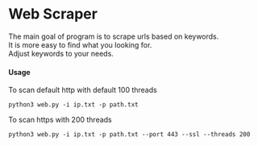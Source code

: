 # Web Scraper

The main goal of program is to scrape urls based on keywords.\
It is more easy to find what you looking for.\
Adjust keywords to your needs.

#### Usage

To scan default http with default 100 threads

```
python3 web.py -i ip.txt -p path.txt
```

To scan https with 200 threads

```
python3 web.py -i ip.txt -p path.txt --port 443 --ssl --threads 200
```
